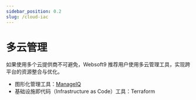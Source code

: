 ```yaml
---
sidebar_position: 0.2
slug: /cloud-iac
---
```


# 多云管理

如果使用多个云提供商不可避免，Websoft9 推荐用户使用多云管理工具，实现跨平台的资源整合与优化。  

- 图形化管理工具：[ManageIQ](./manageiq)
- 基础设施即代码（Infrastructure as Code）工具：Terraform